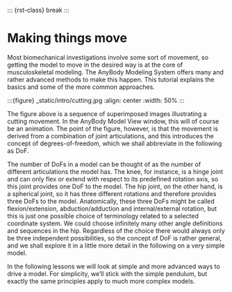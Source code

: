 ::: {rst-class} break
:::

# Making things move

Most biomechanical investigations involve some sort of movement, so
getting the model to move in the desired way is at the core of
musculoskeletal modeling. The AnyBody Modeling System offers many and
rather advanced methods to make this happen. This tutorial explains the
basics and some of the more common approaches.

:::{figure} _static/intro/cutting.jpg
:align: center
:width: 50%
:::

The figure above is a sequence of superimposed images
illustrating a cutting movement. In the AnyBody Model View window, this will of
course be an animation. The point of the figure, however, is that the
movement is derived from a combination of joint articulations, and this
introduces the concept of degrees-of-freedom, which we shall abbreviate
in the following as DoF.

The number of DoFs in a model can be thought of as the number of
different articulations the model has. The knee, for instance, is a
hinge joint and can only flex or extend with respect to its predefined
rotation axis, so this joint provides one DoF to the model. The hip
joint, on the other hand, is a spherical joint, so it has three
different rotations and therefore provides three DoFs to the model.
Anatomically, these three DoFs might be called flexion/extension,
abduction/adduction and internal/external rotation, but this is just one
possible choice of terminology related to a selected coordinate system.
We could choose infinitely many other angle definitions and sequences in
the hip. Regardless of the choice there would always only be three
independent possibilities, so the concept of DoF is rather general, and
we shall explore it in a little more detail in the following on a very
simple model.

<!-- 
----- From previous edition of this tutorial -----
Please download and save the file
{download}`pendulum.any <Downloads/pendulum.any>` in a working directory. Load
the model into AnyBody and open a new model view. You should see a
vertical segment with a point at each end. It is, in fact, a pendulum
model linked to the global reference frame by a revolute joint at its
upper end point. We use this example because it is very simple and has a
remote similarity with a human limb.

A hinged pendulum, like a forearm hinged at the elbow, will have just
one DoF. If you unfold the list of operations under MyStudy in the
Operation window on the left side of the screen, you can select
Kinematics and click the run-button as shown below:

![...](_static/intro/image2.png)

Instead of a moving pendulum you are rewarded with an error message:

```none
Model is kinematically indeterminate : Position analysis failed : 6 independent constraints and 7 unknowns
```

The message means that there is one equation missing in the system to
define the position of the pendulum. This comes down to the fact that
the pendulum has one DoF, i.e. one movement opportunity, and the model
does not specify how to move that one DoF. The system has no way of
determining which movement to perform before we have specified it.
-->


In the following lessons we will look at simple and more advanced ways
to drive a model. For simplicity, we’ll stick with the simple pendulum,
but exactly the same principles apply to much more complex models.
